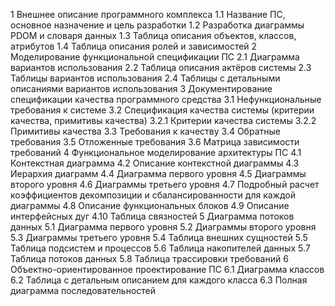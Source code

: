 1 Внешнее описание программного комплекса
1.1 Название ПС, основное назначение и цель разработки
1.2 Разработка диаграммы PDOM и словаря данных
1.3 Таблица описания объектов, классов, атрибутов
1.4 Таблица описания ролей и зависимостей
2 Моделирование функциональной спецификации ПС
2.1 Диаграмма вариантов использования
2.2 Таблица описания актёров системы
2.3 Таблицы вариантов использования
2.4 Таблицы с детальными описаниями вариантов использования
3 Документирование спецификации качества программного средства
3.1 Нефункциональные требования к системе
3.2 Спецификация качества системы (критерии качества, примитивы качества)
3.2.1 Критерии качества системы
3.2.2 Примитивы качества
3.3 Требования к качеству
3.4 Обратные требования
3.5 Отложенные требования
3.6 Матрица зависимости требований
4 Функциональное моделирование архитектуры ПС
4.1 Контекстная диаграмма
4.2 Описание контекстной диаграммы
4.3 Иерархия диаграмм
4.4 Диаграмма первого уровня
4.5 Диаграммы второго уровня
4.6 Диаграммы третьего уровня
4.7 Подробный расчет коэффициентов декомпозиции и сбалансированности для каждой диаграммы
4.8 Описание функциональных блоков
4.9 Описание интерфейсных дуг
4.10 Таблица связностей
5 Диаграмма потоков данных
5.1 Диаграмма первого уровня
5.2 Диаграммы второго уровня
5.3 Диаграммы третьего уровня
5.4 Таблица внешних сущностей
5.5 Таблица подсистем и процессов
5.6 Таблица накопителей данных
5.7 Таблица потоков данных
5.8 Таблица трассировки требований
6 Объектно-ориентированное проектирование ПС
6.1 Диаграмма классов
6.2 Таблица с детальным описанием для каждого класса
6.3 Полная диаграмма последовательностей
